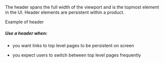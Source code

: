 The header spans the full width of the viewport and is the topmost element in the UI. Header elements are persistent within a product.

Example of header

##### Use a header when:

- you want links to top level pages to be persistent on screen

- you expect users to switch between top level pages frequently


